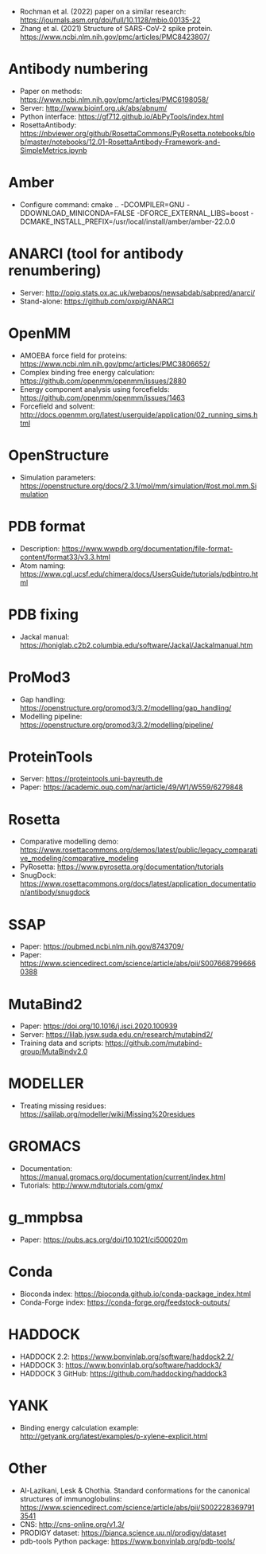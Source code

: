 * Rochman et al. (2022) paper on a similar research: https://journals.asm.org/doi/full/10.1128/mbio.00135-22
* Zhang et al. (2021) Structure of SARS-CoV-2 spike protein. https://www.ncbi.nlm.nih.gov/pmc/articles/PMC8423807/

Antibody numbering
==================

* Paper on methods: https://www.ncbi.nlm.nih.gov/pmc/articles/PMC6198058/
* Server: http://www.bioinf.org.uk/abs/abnum/
* Python interface: https://gf712.github.io/AbPyTools/index.html
* RosettaAntibody: https://nbviewer.org/github/RosettaCommons/PyRosetta.notebooks/blob/master/notebooks/12.01-RosettaAntibody-Framework-and-SimpleMetrics.ipynb

Amber
=====

* Configure command: cmake .. -DCOMPILER=GNU -DDOWNLOAD_MINICONDA=FALSE -DFORCE_EXTERNAL_LIBS=boost -DCMAKE_INSTALL_PREFIX=/usr/local/install/amber/amber-22.0.0

ANARCI (tool for antibody renumbering)
======================================

* Server: http://opig.stats.ox.ac.uk/webapps/newsabdab/sabpred/anarci/
* Stand-alone: https://github.com/oxpig/ANARCI

OpenMM
======

* AMOEBA force field for proteins: https://www.ncbi.nlm.nih.gov/pmc/articles/PMC3806652/
* Complex binding free energy calculation: https://github.com/openmm/openmm/issues/2880
* Energy component analysis using forcefields: https://github.com/openmm/openmm/issues/1463
* Forcefield and solvent: http://docs.openmm.org/latest/userguide/application/02_running_sims.html

OpenStructure
=============

* Simulation parameters: https://openstructure.org/docs/2.3.1/mol/mm/simulation/#ost.mol.mm.Simulation

PDB format
==========

* Description: https://www.wwpdb.org/documentation/file-format-content/format33/v3.3.html
* Atom naming: https://www.cgl.ucsf.edu/chimera/docs/UsersGuide/tutorials/pdbintro.html

PDB fixing
==========

* Jackal manual: https://honiglab.c2b2.columbia.edu/software/Jackal/Jackalmanual.htm

ProMod3
=======

* Gap handling: https://openstructure.org/promod3/3.2/modelling/gap_handling/
* Modelling pipeline: https://openstructure.org/promod3/3.2/modelling/pipeline/

ProteinTools
============

* Server: https://proteintools.uni-bayreuth.de
* Paper: https://academic.oup.com/nar/article/49/W1/W559/6279848

Rosetta
=======

* Comparative modelling demo: https://www.rosettacommons.org/demos/latest/public/legacy_comparative_modeling/comparative_modeling
* PyRosetta: https://www.pyrosetta.org/documentation/tutorials
* SnugDock: https://www.rosettacommons.org/docs/latest/application_documentation/antibody/snugdock

SSAP
====

* Paper: https://pubmed.ncbi.nlm.nih.gov/8743709/
* Paper: https://www.sciencedirect.com/science/article/abs/pii/S0076687996660388

MutaBind2
=========

* Paper: https://doi.org/10.1016/j.isci.2020.100939
* Server: https://lilab.jysw.suda.edu.cn/research/mutabind2/
* Training data and scripts: https://github.com/mutabind-group/MutaBindv2.0

MODELLER
========

* Treating missing residues: https://salilab.org/modeller/wiki/Missing%20residues

GROMACS
=======

* Documentation: https://manual.gromacs.org/documentation/current/index.html
* Tutorials: http://www.mdtutorials.com/gmx/

g_mmpbsa
========

* Paper: https://pubs.acs.org/doi/10.1021/ci500020m

Conda
=====

* Bioconda index: https://bioconda.github.io/conda-package_index.html
* Conda-Forge index: https://conda-forge.org/feedstock-outputs/

HADDOCK
=======

* HADDOCK 2.2: https://www.bonvinlab.org/software/haddock2.2/
* HADDOCK 3: https://www.bonvinlab.org/software/haddock3/
* HADDOCK 3 GitHub: https://github.com/haddocking/haddock3

YANK
====

* Binding energy calculation example: http://getyank.org/latest/examples/p-xylene-explicit.html

Other
=====

* Al-Lazikani, Lesk & Chothia. Standard conformations for the canonical structures of immunoglobulins: https://www.sciencedirect.com/science/article/abs/pii/S0022283697913541
* CNS: http://cns-online.org/v1.3/
* PRODIGY dataset: https://bianca.science.uu.nl/prodigy/dataset
* pdb-tools Python package: https://www.bonvinlab.org/pdb-tools/
